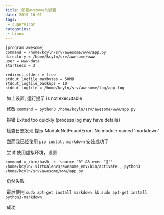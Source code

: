 ```yaml
---
title: 部署awesome时报错
date: 2019-10-01
tags:
 - supervisor
categories:
 - Linux
---
```


<!-- more -->

```
[program:awesome]
command = /home/kcyln/srv/awesome/www/app.py
directory = /home/kcyln/srv/awesome/www
user = www-data
startsecs = 3

redirect_stderr = true
stdout_logfile_maxbytes = 50MB
stdout_logfile_backups = 10
stdout_logfile = /home/kcyln/srv/awesome/log/app.log
```

​    如上设置, 运行提示 is not executable

​    修改 `command = python3 /home/kcyln/srv/awesome/www/app.py`

​    报错  Exited too quickly (process log may have details)

​    检查日志发现 提示     ModuleNotFoundError: No module named 'markdown'

​    然而我已经使用 `pip install markdown` 安装成功了

​    尝试 使用虚拟环境，设置 

```
command = /bin/bash -c 'source "0" && exec "@"' /home/kcyln/.virtualenvs/awesome_env/bin/activate ; python3 /home/kcyln/srv/awesome/www/app.py
```

​    仍然失败

​    最后使用 `sudo apt-get install markdown && sudo apt-get install python3-markdown`

​    成功